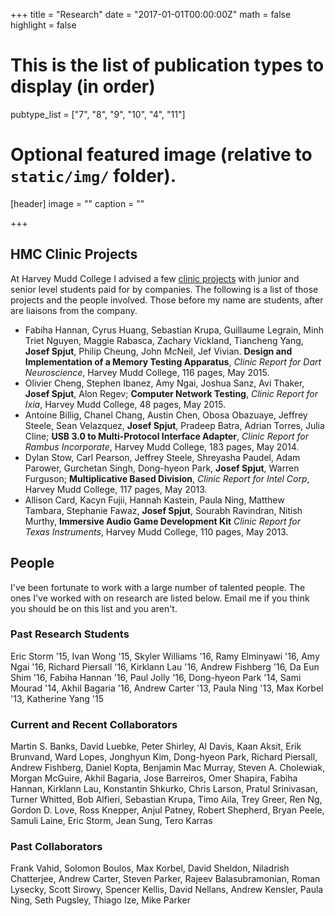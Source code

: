 +++
title = "Research"
date = "2017-01-01T00:00:00Z"
math = false
highlight = false

# This is the list of publication types to display (in order)
pubtype_list = ["7", "8", "9", "10", "4", "11"]

# Optional featured image (relative to `static/img/` folder).
[header]
image = ""
caption = ""

+++

<h2>HMC Clinic Projects</h2>

<p>At Harvey Mudd College I advised a few <a href="https://www.hmc.edu/clinic/">clinic
projects</a> with junior and
senior level students paid for by companies. 
The following is a list of those projects and the people involved. 
Those before my name are students, after are liaisons from the
company.</p>

<ul>
<li>Fabiha Hannan, Cyrus Huang, Sebastian Krupa, Guillaume Legrain, 
Minh Triet Nguyen, Maggie Rabasca, Zachary Vickland, Tiancheng Yang, 
<strong>Josef Spjut</strong>, Philip Cheung, John McNeil, Jef Vivian.
<strong>Design and Implementation of a Memory Testing Apparatus</strong>, 
<em>Clinic Report for Dart Neuroscience</em>, Harvey Mudd College, 116 pages, May 2015.</li>

<li>Olivier Cheng, Stephen Ibanez, Amy Ngai, Joshua Sanz, Avi Thaker,
<strong>Josef Spjut</strong>, Alon Regev;
<strong>Computer Network Testing</strong>,
<em>Clinic Report for Ixia</em>, Harvey Mudd College, 48 pages, May 2015.</li>

<li>Antoine Billig, Chanel Chang, Austin Chen, Obosa Obazuaye, Jeffrey
Steele, Sean Velazquez, <strong>Josef Spjut</strong>, Pradeep Batra, Adrian
Torres, Julia Cline;
<strong>USB 3.0 to Multi-Protocol Interface Adapter</strong>,
<em>Clinic Report for Rambus Incorporate</em>, Harvey Mudd College, 183
pages, May 2014.</li>

<li>Dylan Stow, Carl Pearson, Jeffrey Steele,
Shreyasha Paudel, Adam Parower, Gurchetan Singh, Dong-hyeon Park,
<strong>Josef Spjut</strong>, Warren Furguson;
<strong>Multiplicative Based Division</strong>,
<em>Clinic Report for Intel Corp</em>, Harvey Mudd College, 117 pages, May
2013.</li>

<li>Allison Card, Kacyn Fujii, Hannah
Kastein, Paula Ning, Matthew Tambara, Stephanie Fawaz, <strong>Josef Spjut</strong>,
Sourabh Ravindran, Nitish Murthy,
<strong>Immersive Audio Game Development Kit</strong>
<em>Clinic Report for Texas Instruments</em>, Harvey Mudd College, 110 pages,
May 2013.</li>
</ul>

<h2>People</h2>

<p>I&#39;ve been fortunate to work with a large number of talented
people. The ones I&#39;ve worked with on research are listed below. Email
me if you think you should be on this list and you aren&#39;t.</p>


<h3>Past Research Students</h3>

<p>Eric Storm &#39;15, Ivan Wong &#39;15, 
Skyler Williams &#39;16, Ramy Elminyawi &#39;16, 
 Amy Ngai &#39;16, Richard Piersall &#39;16, Kirklann Lau &#39;16, 
 Andrew Fishberg &#39;16, Da Eun Shim &#39;16,
Fabiha Hannan &#39;16, Paul Jolly &#39;16,
Dong-hyeon Park &#39;14, Sami Mourad &#39;14, Akhil Bagaria &#39;16,
Andrew Carter &#39;13, Paula Ning &#39;13, Max Korbel &#39;13, Katherine Yang &#39;15</p>

<h3>Current and Recent Collaborators</h3>

<p>Martin S. Banks, David Luebke, Peter Shirley, Al Davis, Kaan Aksit, Erik Brunvand, Ward Lopes, Jonghyun Kim, Dong-hyeon Park, Richard Piersall, Andrew Fishberg, Daniel Kopta, Benjamin Mac Murray, Steven A. Cholewiak, Morgan McGuire, Akhil Bagaria, Jose Barreiros, Omer Shapira, Fabiha Hannan, Kirklann Lau, Konstantin Shkurko, Chris Larson, Pratul Srinivasan, Turner Whitted, Bob Alfieri, Sebastian Krupa, Timo Aila, Trey Greer, Ren Ng, Gordon D. Love, Ross Knepper, Anjul Patney, Robert Shepherd, Bryan Peele, Samuli Laine, Eric Storm, Jean Sung, Tero Karras</p>

<h3>Past Collaborators</h3>

<p>Frank Vahid, Solomon Boulos, Max Korbel, David Sheldon, Niladrish Chatterjee, Andrew Carter, Steven Parker, Rajeev Balasubramonian, Roman Lysecky, Scott Sirowy, Spencer Kellis, David Nellans, Andrew Kensler, Paula Ning, Seth Pugsley, Thiago Ize, Mike Parker</p>

